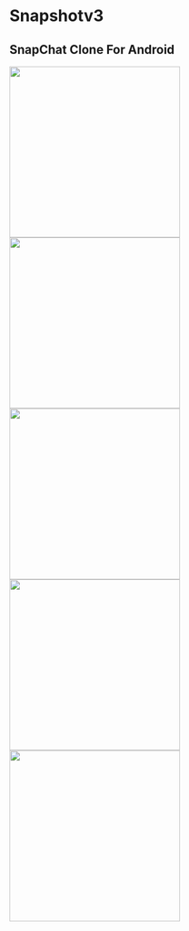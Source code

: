 # Snapshotv3

## SnapChat Clone For Android 

<img src="https://i.imgur.com/dp5MkZN.png"  style="width:300px;">
<img src="https://i.imgur.com/dp5MkZN.png"  style="width:300px;">
<img src="https://i.imgur.com/dp5MkZN.png"  style="width:300px;">
<img src="https://i.imgur.com/dp5MkZN.png"  style="width:300px;">
<img src="https://i.imgur.com/dp5MkZN.png"  style="width:300px;">

